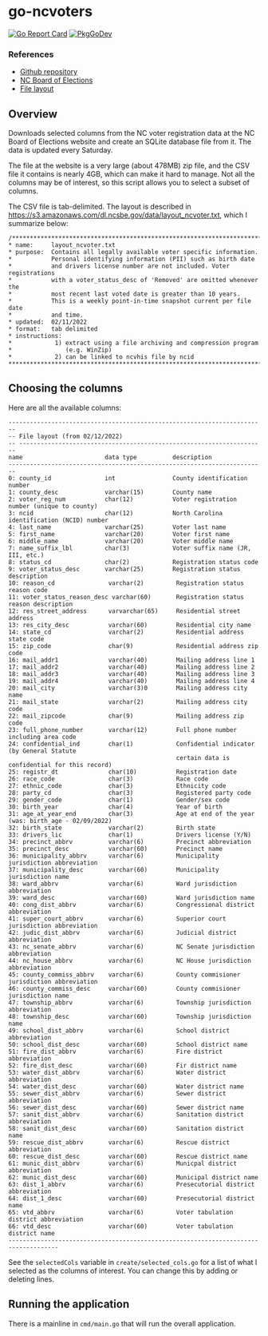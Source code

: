 # go-ncvoters
[![Go Report Card](https://goreportcard.com/badge/github.com/philhanna/go-ncvoters)][idGoReportCard]
[![PkgGoDev](https://pkg.go.dev/badge/github.com/philhanna/go-ncvoters)][idPkgGoDev]

### References
- [Github repository](https://github.com/philhanna/go-ncvoters)
- [NC Board of Elections](https://www.ncsbe.gov/)
- [File layout](https://s3.amazonaws.com/dl.ncsbe.gov/data/layout_ncvoter.txt)

## Overview
Downloads selected columns from the NC voter registration data at the NC Board
of Elections website and create an SQLite database file from it. The data is
updated every Saturday.

The file at the website is a very large (about 478MB) zip file, and the CSV
file it contains is nearly 4GB, which can make it hard to manage.  Not all the
columns may be of interest, so this script allows you to select a subset of
columns.

The CSV file is tab-delimited.  The layout is described in
https://s3.amazonaws.com/dl.ncsbe.gov/data/layout_ncvoter.txt,
which I summarize below:
```
/***********************************************************************
* name:     layout_ncvoter.txt
* purpose:  Contains all legally available voter specific information.
*           Personal identifying information (PII) such as birth date
*           and drivers license number are not included. Voter registrations
*           with a voter_status_desc of 'Removed' are omitted whenever the
*           most recent last voted date is greater than 10 years.
*           This is a weekly point-in-time snapshot current per file date
*           and time.
* updated:  02/11/2022
* format:   tab delimited
* instructions:
*            1) extract using a file archiving and compression program
*               (e.g. WinZip)
*            2) can be linked to ncvhis file by ncid
************************************************************************/
```
## Choosing the columns

Here are all the available columns:
```
------------------------------------------------------------------------
-- File layout (from 02/12/2022)
-- ---------------------------------------------------------------------
name                       data type          description
------------------------------------------------------------------------
0: county_id               int                County identification number
1: county_desc             varchar(15)        County name
2: voter_reg_num           char(12)           Voter registration number (unique to county)
3: ncid                    char(12)           North Carolina identification (NCID) number
4: last_name               varchar(25)        Voter last name
5: first_name              varchar(20)        Voter first name
6: middle_name             varchar(20)        Voter middle name
7: name_suffix_lbl         char(3)            Voter suffix name (JR, III, etc.)
8: status_cd               char(2)            Registration status code
9: voter_status_desc       varchar(25)        Registration status description
10: reason_cd               varchar(2)         Registration status reason code
11: voter_status_reason_desc varchar(60)       Registration status reason description
12: res_street_address      varvarchar(65)     Residential street address
13: res_city_desc           varchar(60)        Residential city name
14: state_cd                varchar(2)         Residential address state code
15: zip_code                char(9)            Residential address zip code
16: mail_addr1              varchar(40)        Mailing address line 1
17: mail_addr2              varchar(40)        Mailing address line 2
18: mail_addr3              varchar(40)        Mailing address line 3
19: mail_addr4              varchar(40)        Mailing address line 4
20: mail_city               varchar(3)0        Mailing address city name
21: mail_state              varchar(2)         Mailing address city code
22: mail_zipcode            char(9)            Mailing address zip code
23: full_phone_number       varchar(12)        Full phone number including area code
24: confidential_ind        char(1)            Confidential indicator (by General Statute
                                               certain data is confidential for this record)
25: registr_dt              char(10)           Registration date
26: race_code               char(3)            Race code
27: ethnic_code             char(3)            Ethnicity code
28: party_cd                char(3)            Registered party code
29: gender_code             char(1)            Gender/sex code
30: birth_year              char(4)            Year of birth
31: age_at_year_end         char(3)            Age at end of the year (was: birth_age - 02/09/2022)
32: birth_state             varchar(2)         Birth state
33: drivers_lic             char(1)            Drivers license (Y/N)
34: precinct_abbrv          varchar(6)         Precinct abbreviation
35: precinct_desc           varchar(60)        Precinct name
36: municipality_abbrv      varchar(6)         Municipality jurisdiction abbreviation
37: municipality_desc       varchar(60)        Municipality jurisdiction name
38: ward_abbrv              varchar(6)         Ward jurisdiction abbreviation
39: ward_desc               varchar(60)        Ward jurisdiction name
40: cong_dist_abbrv         varchar(6)         Congressional district abbreviation
41: super_court_abbrv       varchar(6)         Superior court jurisdiction abbreviation
42: judic_dist_abbrv        varchar(6)         Judicial district abbreviation
43: nc_senate_abbrv         varchar(6)         NC Senate jurisdiction abbreviation
44: nc_house_abbrv          varchar(6)         NC House jurisdiction abbreviation
45: county_commiss_abbrv    varchar(6)         County commisioner jurisdiction abbreviation
46: county_commiss_desc     varchar(60)        County commisioner jurisdiction name
47: township_abbrv          varchar(6)         Township jurisdiction abbreviation
48: township_desc           varchar(60)        Township jurisdiction name
49: school_dist_abbrv       varchar(6)         School district abbreviation
50: school_dist_desc        varchar(60)        School district name
51: fire_dist_abbrv         varchar(6)         Fire district abbreviation
52: fire_dist_desc          varchar(60)        Fir district name
53: water_dist_abbrv        varchar(6)         Water district abbreviation
54: water_dist_desc         varchar(60)        Water district name
55: sewer_dist_abbrv        varchar(6)         Sewer district abbreviation
56: sewer_dist_desc         varchar(60)        Sewer district name
57: sanit_dist_abbrv        varchar(6)         Sanitation district abbreviation
58: sanit_dist_desc         varchar(60)        Sanitation district name
59: rescue_dist_abbrv       varchar(6)         Rescue district abbreviation
60: rescue_dist_desc        varchar(60)        Rescue district name
61: munic_dist_abbrv        varchar(6)         Municpal district abbreviation
62: munic_dist_desc         varchar(60)        Municipal district name
63: dist_1_abbrv            varchar(6)         Presecutorial district abbreviation
64: dist_1_desc             varchar(60)        Presecutorial district name
65: vtd_abbrv               varchar(6)         Voter tabulation district abbreviation
66: vtd_desc                varchar(60)        Voter tabulation district name
------------------------------------------------------------------------------------
```
See the `selectedCols` variable in `create/selected_cols.go` for a list of what
I selected as the columns of interest.  You can change this by adding or
deleting lines.

## Running the application

There is a mainline in `cmd/main.go` that will run the overall application.

[idGoReportCard]: https://goreportcard.com/report/github.com/philhanna/go-ncvoters
[idPkgGoDev]: https://pkg.go.dev/github.com/philhanna/go-ncvoters
